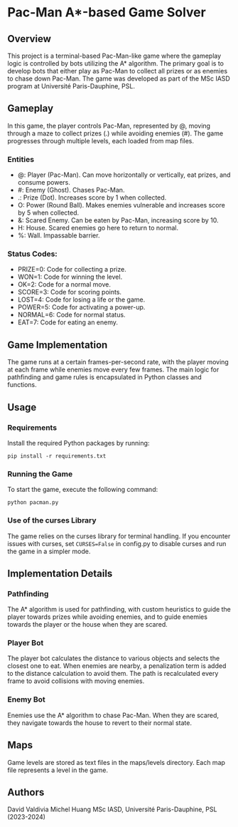 # Pac-Man A*-based Game Solver

## Overview

This project is a terminal-based Pac-Man-like game where the gameplay logic is controlled by bots utilizing the A* algorithm. The primary goal is to develop bots that either play as Pac-Man to collect all prizes or as enemies to chase down Pac-Man. The game was developed as part of the MSc IASD program at Université Paris-Dauphine, PSL.

## Gameplay

In this game, the player controls Pac-Man, represented by @, moving through a maze to collect prizes (.) while avoiding enemies (#). The game progresses through multiple levels, each loaded from map files.

### Entities

* @: Player (Pac-Man). Can move horizontally or vertically, eat prizes, and consume powers.
* #: Enemy (Ghost). Chases Pac-Man.
* .: Prize (Dot). Increases score by 1 when collected.
* O: Power (Round Ball). Makes enemies vulnerable and increases score by 5 when collected.
* &: Scared Enemy. Can be eaten by Pac-Man, increasing score by 10.
* H: House. Scared enemies go here to return to normal.
* %: Wall. Impassable barrier.

### Status Codes:

* PRIZE=0: Code for collecting a prize.
* WON=1: Code for winning the level.
* OK=2: Code for a normal move.
* SCORE=3: Code for scoring points.
* LOST=4: Code for losing a life or the game.
* POWER=5: Code for activating a power-up.
* NORMAL=6: Code for normal status.
* EAT=7: Code for eating an enemy.

## Game Implementation

The game runs at a certain frames-per-second rate, with the player moving at each frame while enemies move every few frames. The main logic for pathfinding and game rules is encapsulated in Python classes and functions.

## Usage

### Requirements

Install the required Python packages by running:

``` pip install -r requirements.txt ```

### Running the Game

To start the game, execute the following command:

```
python pacman.py
```

### Use of the curses Library

The game relies on the curses library for terminal handling. If you encounter issues with curses, set `CURSES=False` in config.py to disable curses and run the game in a simpler mode.

## Implementation Details

### Pathfinding

The A* algorithm is used for pathfinding, with custom heuristics to guide the player towards prizes while avoiding enemies, and to guide enemies towards the player or the house when they are scared.

### Player Bot

The player bot calculates the distance to various objects and selects the closest one to eat. When enemies are nearby, a penalization term is added to the distance calculation to avoid them. The path is recalculated every frame to avoid collisions with moving enemies.

### Enemy Bot

Enemies use the A* algorithm to chase Pac-Man. When they are scared, they navigate towards the house to revert to their normal state.

## Maps
Game levels are stored as text files in the maps/levels directory. Each map file represents a level in the game.

## Authors
David Valdivia
Michel Huang
MSc IASD, Université Paris-Dauphine, PSL (2023-2024)